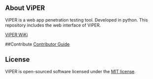 ## About ViPER
ViPER is a web app penetration testing tool. Developed in python. This repository includes the web interface of ViPER.

[ViPER WiKi](https://github.com/DedSecInside/ViPER/wiki)

##Contribute
[Contributor Guide](https://github.com/DedSecInside/ViPER/wiki/Contribute) 


## License
ViPER is open-sourced software licensed under the [MIT license](http://opensource.org/licenses/MIT).
